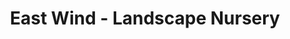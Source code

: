 ---
title: "East Wind - Landscape Nursery"
url: /belmont/east-wind-landscape-nursery/
shop: garden centre
---